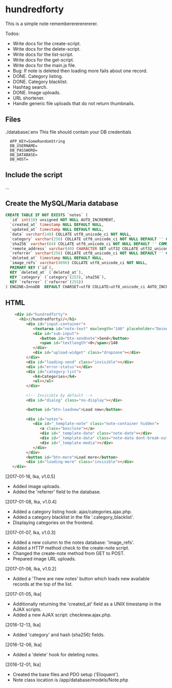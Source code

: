 # hundredforty

This is a simple note remembererererererer.



Todos:
 * Write docs for the create-script.
 * Write docs for the delete-script.
 * Write docs for the list-script.
 * Write docs for the get-script.
 * Write docs for the main.js file.
 * Bug: If note is deleted then loading more fails about one record.
 * DONE. Category listing.
 * DONE. Category blacklist.
 * Hashtag search.
 * DONE. Image uploads.
 * URL shortener.
 * Handle generic file uploads that do not return thumbnails.

Files
-----
 ./database/.env
 This file should contain your DB credentials
```text
  APP_KEY=SomeRandomString
  DB_USERNAME=
  DB_PASSWORD=
  DB_DATABASE=
  DB_HOST=
```

Include the script
------------------
...

Create the MySQL/Maria database
-------------------------
```sql
CREATE TABLE IF NOT EXISTS `notes` (
  `id` int(10) unsigned NOT NULL AUTO_INCREMENT,
  `created_at` timestamp NULL DEFAULT NULL,
  `updated_at` timestamp NULL DEFAULT NULL,
  `data` varchar(140) COLLATE utf8_unicode_ci NOT NULL,
  `category` varchar(256) COLLATE utf8_unicode_ci NOT NULL DEFAULT '' COMMENT 'A category.',
  `sha256` varchar(64) COLLATE utf8_unicode_ci NOT NULL DEFAULT '' COMMENT 'A hash.',
  `remote_address` varchar(40) CHARACTER SET utf32 COLLATE utf32_unicode_ci NOT NULL DEFAULT '',
  `referrer` varchar(256) COLLATE utf8_unicode_ci NOT NULL DEFAULT '' COMMENT 'The HTTP referrer website.',
  `deleted_at` timestamp NULL DEFAULT NULL,
  `image_refs` varchar(4096) COLLATE utf8_unicode_ci NOT NULL,
  PRIMARY KEY (`id`),
  KEY `deleted_at` (`deleted_at`),
  KEY `category` (`category`(255),`sha256`),
  KEY `referrer` (`referrer`(255))
) ENGINE=InnoDB  DEFAULT CHARSET=utf8 COLLATE=utf8_unicode_ci AUTO_INCREMENT=243 ;
```


HTML
----
```html
    <div id="hundredforty">
      <h1>//hundredforty//</h1>
         <div id="input-container">
            <textarea id="note-text" maxlength="140" placeholder="Deine Nachricht | Your message"></textarea><br/>
            <div id="sub-input">
               <button id="btn-sendnote">Send</button>
               <span id="textlength">0</span>/140
            </div>
            <div id="upload-widget" class="dropzone"></div>
         </div>
         <div id="loading-send" class="invisible"></div>
         <div id="error-status"></div>
         <div id="category-list">
            <h4>Categories</h4>
            <ul></ul>
         </div>
      
         <!-- Invisible by default -->
         <div id="dialog" class="no-display"></div>

         <button id="btn-loadnew">Load new</button>
      
         <div id="notes">
            <div id="_template-note" class="note-container hidden">
               <a class="boxclose"></a>
               <div id="_template-date" class="note-date"></div>
               <div id="_template-data" class="note-data dont-break-out"></div>
               <div id="_template-media"></div>
            </div>
         </div>
         <button id="btn-more">Load more</button>
         <div id="loading-more" class="invisible"></div>
   </div>
```

[2017-01-16, Ika, v1.0.5]
 * Added image uploads.
 * Added the 'referrer' field to the database.

[2017-01-08, Ika, v1.0.4]
 * Added a category listing hook: ajax/categories.ajax.php.
 * Added a category blacklist in the file '.category_blacklist'.
 * Displaying categories on the frontend.

[2017-01-07, Ika, v1.0.3]
 * Added a new column to the notes database: 'image_refs'.
 * Added a HTTP method check to the create-note script.
 * Changed the create-note method from GET to POST.
 * Prepared image URL uploads.

[2017-01-06, Ika, v1.0.2]
 * Added a 'There are new notes' button which loads new
   available records at the top of the list.

[2017-01-05, Ika]
 * Additionally returning the 'created_at' field as a UNIX timestamp in the
   AJAX scripts.
 * Added a new AJAX script: checknew.ajax.php.

[2016-12-13, Ika]
 * Added 'category' and hash (sha256) fields.

[2016-12-06, Ika]
 * Added a 'delete' hook for deleting notes.

[2016-12-01, Ika]
 * Created the base files and PDO setup ('Eloquent').
 * Note class location is /app/database/models/Note.php